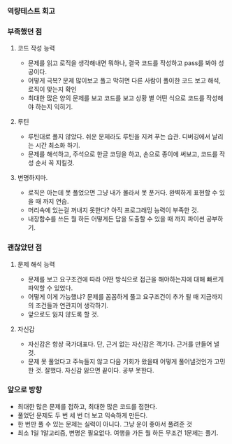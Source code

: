 ### 역량테스트 회고

### 부족했던 점
1. 코드 작성 능력
    - 문제를 읽고 로직을 생각해내면 뭐하나, 결국 코드를 작성하고 pass를 봐야 성공이다.
    - 어떻게 극복? 문제 많이보고 풀고 막히면 다른 사람이 풀이한 코드 보고 해석, 로직이 맞는지 확인
    - 최대한 많은 양의 문제를 보고 코드를 보고 상황 별 어떤 식으로 코드를 작성해야 하는지 익히기.
    
2. 루틴 
    - 루틴대로 풀지 않았다. 쉬운 문제라도 루틴을 지켜 푸는 습관. 디버깅에서 날리는 시간 최소화 하기.
    - 문제를 해석하고, 주석으로 한글 코딩을 하고, 손으로 종이에 써보고, 코드를 작성 순서 꼭 지킬것.
    
3. 변명하지마.
    - 로직은 아는데 못 풀었으면 그냥 내가 몰라서 못 푼거다. 완벽하게 표현할 수 있을 때 까지 연습.
    - 머리속에 있는걸 꺼내지 못한다? 아직 프로그래밍 능력이 부족한 것.
    - 내장함수를 쓰든 뭘 하든 어떻게든 답을 도출할 수 있을 때 까지 파이썬 공부하기.
    
### 괜찮았던 점
1. 문제 해석 능력
    - 문제를 보고 요구조건에 따라 어떤 방식으로 접근을 해야하는지에 대해 빠르게 파악할 수 있었다.
    - 어떻게 이게 가능했냐? 문제를 꼼꼼하게 풀고 요구조건이 추가 될 때 지금까지의 조건들과 연관지어 생각하기.
    - 앞으로도 잃지 않도록 할 것.
    
2. 자신감
    - 자신감은 항상 국가대표다. 단, 근거 없는 자신감은 객기다. 근거를 만들어 낼 것.
    - 문제 못 풀었다고 주늑들지 않고 다음 기회가 왔을때 어떻게 풀어낼것인가 고민한 것. 잘했다. 자신감 잃으면 끝이다. 공부 못한다.
    
### 앞으로 방향
- 최대한 많은 문제를 접하고, 최대한 많은 코드를 접한다.
- 풀었던 문제도 두 번 세 번 더 보고 익숙하게 만든다.
- 한 번만 풀 수 있는 문제는 실력이 아니다. 그냥 운이 좋아서 풀려준 것
- 최소 1일 1알고리즘, 변명은 필요없다. 여행을 가든 뭘 하든 무조건 1문제는 풀기.

